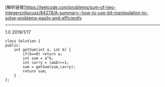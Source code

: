 [解析链接]https://leetcode.com/problems/sum-of-two-integers/discuss/84278/A-summary:-how-to-use-bit-manipulation-to-solve-problems-easily-and-efficiently

---
1.0 2019/1/17
```
class Solution {
public:
    int getSum(int a, int b) {
        if(b==0) return a;
        int sum = a^b;
        int carry = (a&b)<<1;
        sum = getSum(sum,carry);
        return sum;   
    }
};
```
